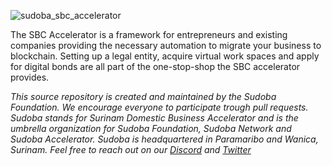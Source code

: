 ![sudoba_sbc_accelerator](https://www.sudoba.com/image/logos/sudoba_sbc_accelerator.png)

The SBC Accelerator is a framework for entrepreneurs and existing companies providing the necessary automation to migrate your business to blockchain. Setting up a legal entity, acquire virtual work spaces and apply for digital bonds are all part of the one-stop-shop the SBC accelerator provides. 

*This source repository is created and maintained by the Sudoba Foundation. We encourage everyone to participate trough pull requests.
Sudoba stands for Surinam Domestic Business Accelerator and is the umbrella organization for Sudoba Foundation, Sudoba Network and Sudoba Accelerator.
Sudoba is headquartered in Paramaribo and Wanica, Surinam. 
Feel free to reach out on our [Discord](https://discord.gg/pKhhXCW) and [Twitter](https://twitter.com/SudobaNetwork)*
